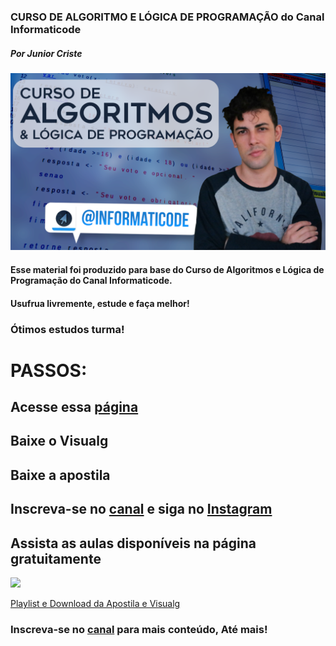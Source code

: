 ### CURSO DE ALGORITMO E LÓGICA DE PROGRAMAÇÃO do Canal Informaticode
##### _Por Junior Criste_
<img src="https://github.com/JuniorCriste/Curso-de-Algoritmos-e-Logica/blob/master/assets/Curso_de_algoritmos.png"> 


#### Esse material foi produzido para base do Curso de Algoritmos e Lógica de Programação do Canal Informaticode.
#### Usufrua livremente, estude e faça melhor! 
### Ótimos estudos turma!

# PASSOS:
## Acesse essa [página](https://informaticode.store/.../CursoDeAlgoritmos)
## Baixe o Visualg
## Baixe a apostila
## Inscreva-se no [canal](https://www.youtube.com/informaticode) e siga no [Instagram](https://www.instagram.com/informaticode)
## Assista as aulas disponíveis na página gratuitamente

<img src="https://1.bp.blogspot.com/-XGduzSwcG_4/XsRuIbITSdI/AAAAAAAAG8k/JMz6SYVIVkQX7rb55kCGLiiZGG3C_tR0gCLcBGAsYHQ/s640/Curso_de_Algoritmos.png"> 



[Playlist e Download da Apostila e Visualg](https://informaticode.store/.../CursoDeAlgoritmos)
### Inscreva-se no [canal](https://www.youtube.com/informaticode) para mais conteúdo, Até mais!

